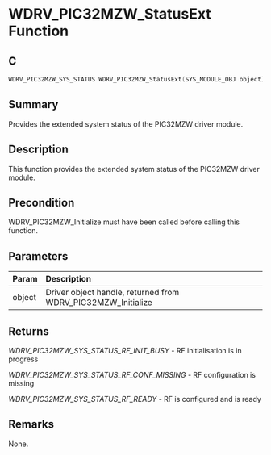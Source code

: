 # WDRV_PIC32MZW_StatusExt Function

## C

```c
WDRV_PIC32MZW_SYS_STATUS WDRV_PIC32MZW_StatusExt(SYS_MODULE_OBJ object)
```

## Summary

Provides the extended system status of the PIC32MZW driver module.  

## Description

This function provides the extended system status of the PIC32MZW driver
module.

## Precondition

WDRV_PIC32MZW_Initialize must have been called before calling this function.  

## Parameters

| Param | Description |
|:----- |:----------- |
| object | Driver object handle, returned from WDRV_PIC32MZW_Initialize  

## Returns

*WDRV_PIC32MZW_SYS_STATUS_RF_INIT_BUSY* - RF initialisation is in progress

*WDRV_PIC32MZW_SYS_STATUS_RF_CONF_MISSING* - RF configuration is missing

*WDRV_PIC32MZW_SYS_STATUS_RF_READY* - RF is configured and is ready
 

## Remarks

None.  


